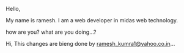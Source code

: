 
Hello,

My name is ramesh. I am a web developer in midas web technology.

how are you? what are you doing...?



Hi,
This changes are bieng done by ramesh_kumra1@yahoo.co.in...
